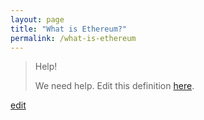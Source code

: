 ```yaml
---
layout: page
title: "What is Ethereum?"
permalink: /what-is-ethereum
---
```


> Help! 
> 
> We need help. Edit this definition <a href="https://github.com/and-digital/tech-definitions/blog/master/definitions/crypto/ethereum.md">here</a>.

<p class="edit-term"><a href="https://github.com/and-digital/tech-definitions/blog/master/definitions/crypto/ethereum.md">edit</a></p>

